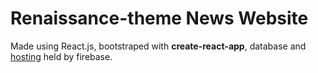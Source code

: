 # Renaissance-theme News Website
Made using React.js, bootstraped with **create-react-app**, database and [hosting](https://notic-c48d6.firebaseapp.com/home) held by firebase.